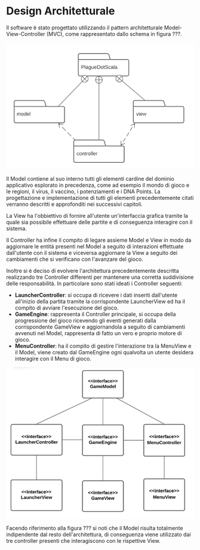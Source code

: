 # Design Architetturale
Il software è stato progettato utilizzando il pattern architetturale Model-View-Controller (MVC), come rappresentato dallo schema in figura ???. 

![image info](./images/PackageDiagram.png)

Il Model contiene al suo interno tutti gli elementi cardine del dominio applicativo esplorato in precedenza, come ad esempio il mondo di gioco e le regioni, il virus, il vaccino, i potenziamenti e i DNA Points. La progettazione e implementazione di tutti gli elementi precedentemente citati verranno descritti e approfonditi nei successivi capitoli.

La View ha l'obbiettivo di fornire all'utente un'interfaccia grafica tramite la quale sia possibile effettuare delle partite e di conseguenza interagire con il sistema.

Il Controller ha infine il compito di legare assieme Model e View in modo da aggiornare le entità presenti nel Model a seguito di interazioni effettuate dall'utente con il sistema e viceversa aggiornare la View a seguito dei cambiamenti che si verificano con l'avanzare del gioco.

Inoltre si è deciso di evolvere l'architettura precedentemente descritta realizzando tre Controller differenti per mantenere una corretta suddivisione delle responsabilità. In particolare sono stati ideati i Controller seguenti: 
- **LauncherController**: si occupa di ricevere i dati inseriti dall'utente all'inizio della partita tramite la corrispondente LauncherView ed ha il compito di avviare l'esecuzione del gioco.
- **GameEngine**: rappresenta il Controller principale, si occupa della progressione del gioco ricevendo gli eventi generati dalla corrispondente GameView e aggiornandola a seguito di cambiamenti avvenuti nel Model, rappresenta di fatto un vero e proprio motore di gioco.
- **MenuController**: ha il compito di gestire l'interazione tra la MenuView e il Model, viene creato dal GameEngine ogni qualvolta un utente desidera interagire con il Menu di gioco.

![image info](./images/GameModelDiagram.png)

Facendo riferimento alla figura ??? si noti che il Model risulta totalmente indipendente dal resto dell'architettura, di conseguenza viene utilizzato dai tre controller presenti che interagiscono con le rispettive View.
